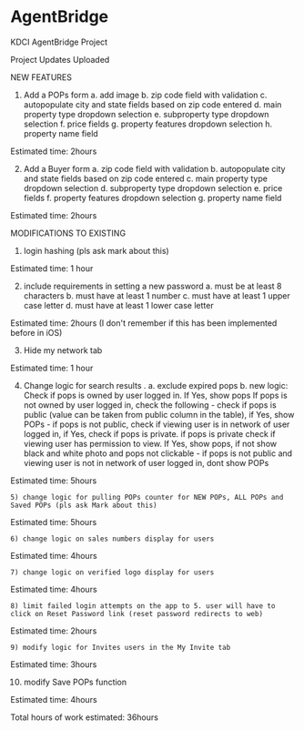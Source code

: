 # AgentBridge
KDCI AgentBridge Project

Project Updates
Uploaded


NEW FEATURES
1) Add a POPs form
       a. add image
       b. zip code field with validation
       c. autopopulate city and state fields based on zip code entered
       d. main property type dropdown selection
       e. subproperty type dropdown selection
       f.  price fields 
       g. property features dropdown selection 
       h. property name field

Estimated time: 2hours 

2) Add a Buyer form
       a. zip code field with validation
       b. autopopulate city and state fields based on zip code entered
       c. main property type dropdown selection
       d. subproperty type dropdown selection
       e.  price fields 
       f. property features dropdown selection 
       g. property name field

Estimated time: 2hours 



MODIFICATIONS TO EXISTING 
1) login hashing (pls ask mark about this)

Estimated time: 1 hour


2) include requirements in setting a new password
    a. must be at least 8 characters
    b. must have at least 1 number
    c.  must have at least 1 upper case letter
    d. must have at least 1 lower case letter

Estimated time: 2hours (I don't remember if this has been implemented before in iOS)

3) Hide my network tab

Estimated time: 1 hour

4) Change logic for search results 
    . a. exclude expired pops
      b. new logic:
           Check if pops is owned by user logged in. If Yes, show pops
           If pops is not owned by user logged in, check the following
             - check if pops is public (value can be taken from public column in the table), if Yes, show POPs
            - if pops is not public, check if viewing user is in network of user logged in, if Yes, check if pops is private. if pops is private check if viewing user has permission to view. If Yes, show pops, if not show black and white photo and pops not clickable
               - if pops is not public and viewing user is not in network of user logged in, dont show POPs

Estimated time: 5hours

    5) change logic for pulling POPs counter for NEW POPs, ALL POPs and Saved POPs (pls ask Mark about this)

Estimated time: 5hours

    6) change logic on sales numbers display for users 

Estimated time: 4hours

    7) change logic on verified logo display for users

Estimated time: 4hours

    8) limit failed login attempts on the app to 5. user will have to click on Reset Password link (reset password redirects to web)

Estimated time: 2hours

    9) modify logic for Invites users in the My Invite tab

Estimated time: 3hours

   10) modify Save POPs function

Estimated time: 4hours


Total hours of work estimated: 36hours 

